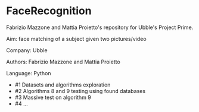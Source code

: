 # FaceRecognition
Fabrizio Mazzone and Mattia Proietto's repository for Ubble's Project Prime. 

Aim: face matching of a subject given two pictures/video

Company: Ubble

Authors: Fabrizio Mazzone and Mattia Proietto

Language: Python



- #1 Datasets and algorithms exploration
- #2 Algorithms 8 and 9 testing using found databases
- #3 Massive test on algorithm 9
- #4 ...

